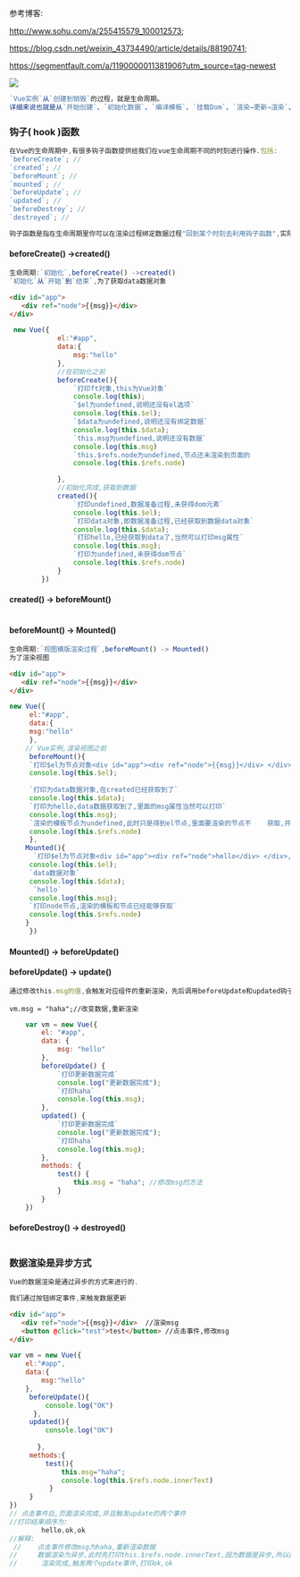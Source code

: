 参考博客: 

http://www.sohu.com/a/255415579_100012573;

https://blog.csdn.net/weixin_43734490/article/details/88190741;  

https://segmentfault.com/a/1190000011381906?utm_source=tag-newest

![](http://5b0988e595225.cdn.sohucs.com/images/20180922/bdeacadc565e49dea05d6e3f6c186cab.jpeg)

```js
`Vue实例`从`创建到销毁`的过程，就是生命周期。
详细来说也就是从`开始创建`、`初始化数据`、`编译模板`、`挂载Dom`、`渲染→更新→渲染`、`卸载`等一系列过程。
```

### 钩子( hook )函数

```js
在Vue的生命周期中,有很多钩子函数提供给我们在vue生命周期不同的时刻进行操作.包括:
`beforeCreate`; // 
`created`; //
`beforeMount`; //
`mounted`; //
`beforeUpdate`; //
`updated`; //
`beforeDestroy`; //
`destroyed`; //
```

```js
钩子函数是指在生命周期里你可以在渲染过程绑定数据过程"回到某个时刻去利用钩子函数",实际上生命周期已经走完了,即钩子函数你不在里面拦截,修改数据,默认自动执行完了.
```

#### beforeCreate() ->created()

```js
生命周期:`初始化`,beforeCreate() ->created()
`初始化`从`开始`到`结束`,为了获取data数据对象
```

```html
<div id="app">
   <div ref="node">{{msg}}</div> 
</div>
```

```js
 new Vue({
            el:"#app",
            data:{
                msg:"hello"
            },
            //在初始化之前
            beforeCreate(){ 
                `打印ft对象,this为Vue对象`
                console.log(this);
     			`$el为undefined,说明还没有el选项`
                console.log(this.$el);
     			`$data为undefined,说明还没有绑定数据`
                console.log(this.$data);
     			`this.msg为undefined,说明还没有数据`
     			console.log(this.msg)
     			`this.$refs.node为undefined,节点还未渲染到页面的                  时候`
                console.log(this.$refs.node)

            },
            //初始化完成,获取到数据
            created(){
                `打印undefined,数据准备过程,未获得dom元素`
                console.log(this.$el);
                `打印data对象,即数据准备过程,已经获取到数据data对象`
                console.log(this.$data);
                `打印hello,已经获取到data了,当然可以打印msg属性`
                console.log(this.msg);
                `打印为undefined,未获得dom节点`
                console.log(this.$refs.node)
            }
        })
```

#### created() -> beforeMount()

```js

```

#### beforeMount() -> Mounted()

```js
生命周期:`视图模版渲染过程`,beforeMount() -> Mounted()
为了渲染视图
```

```html
<div id="app">
   <div ref="node">{{msg}}</div> 
</div>
```

```js
new Vue({
     el:"#app",
     data:{
     msg:"hello"
     },
    // Vue实例,渲染视图之前
     beforeMount(){
     `打印$el为节点对象<div id="app"><div ref="node">{{msg}}</div> </div>,里面的node节点的渲染模板的变量还未解析,为{{msg}},msg此时还未解析为data数据里的msg`
     console.log(this.$el);
     
     `打印为data数据对象,在created已经获取到了`
     console.log(this.$data);
     `打印为hello,data数据获取到了,里面的msg属性当然可以打印`
     console.log(this.msg);
     `渲染的模板节点为undefined,此时只是得到el节点,里面要渲染的节点不	获取,并且里面的变量也不渲染`
     console.log(this.$refs.node)
     },
    Mounted(){
      `打印$el为节点对象<div id="app"><div ref="node">hello</div> </div>,里面的node节点的msg变量已经解析渲染`
     console.log(this.$el);
     `data数据对象`
     console.log(this.$data);
      `hello`
     console.log(this.msg);
     `打印node节点,渲染的模板和节点已经能够获取`
     console.log(this.$refs.node)
    }
     })
```

#### Mounted() -> beforeUpdate()

#### beforeUpdate() -> update()

```js
通过修改this.msg的值,会触发对应组件的重新渲染，先后调用beforeUpdate和updated钩子函数:
```

```
vm.msg = "haha";//改变数据,重新渲染
```

```js
    var vm = new Vue({
        el: "#app",
        data: {
            msg: "hello"
        },
        beforeUpdate() {
            `打印更新数据完成`
            console.log("更新数据完成");
            `打印haha`
            console.log(this.msg);
        },
        updated() {
            `打印更新数据完成`
            console.log("更新数据完成");
            `打印haha`
            console.log(this.msg);
        },
        methods: {
            test() {
                this.msg = "haha"; //修改msg的方法
            }
        }
    })
```

#### beforeDestroy() -> destroyed()

```js

```















### 数据渲染是异步方式

```js
Vue的数据渲染是通过异步的方式来进行的.
```

```js
我们通过按钮绑定事件,来触发数据更新
```

```html
<div id="app">
   <div ref="node">{{msg}}</div>  //渲染msg
   <button @click="test">test</button> //点击事件,修改msg
</div>
```

```js
var vm = new Vue({
    el:"#app",
    data:{
        msg:"hello"
    },
     beforeUpdate(){
         console.log("OK")
      },
     updated(){
         console.log("OK")
          
       },
     methods:{
         test(){
             this.msg="haha";
             console.log(this.$refs.node.innerText)
          }
     }
})
// 点击事件后,页面渲染完成,并且触发update的两个事件
//打印结果顺序为:
		hello,ok,ok
//解释:
 //    点击事件修改msg为haha,重新渲染数据
//     数据渲染为异步,此时先打印this.$refs.node.innerText,因为数据是异步,所以数据会在console.log(this.$refs.node.innerText)之后渲染,此时innerText为未渲染之前的hello,所以打印hello而不是haha
// 		渲染完成,触发两个update事件,打印ok,ok
```



